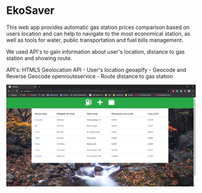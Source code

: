 # EkoSaver

This web app provides automatic gas station prices comparison based on users location and can help to navigate to the most economical station, as well as tools for water, public transportation and fuel bills management.

We used API's to gain information about user's location, distance to gas station and showing route.

API's:
HTML5 Geolocation API - User's location
geoapify - Geocode and Reverse Geocode
openrouteservice - Route distance to gas station

![Alt text](Interface_gas_stations.png?raw=true "Optional Title")
